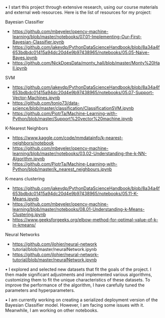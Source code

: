 •	I start this project through extensive research, using our course materials and external web resources. Here is the list of resources for my project:

Bayesian Classifier
-	https://github.com/mbeyeler/opencv-machine-learning/blob/master/notebooks/07.01-Implementing-Our-First-Bayesian-Classifier.ipynb
-	https://github.com/jakevdp/PythonDataScienceHandbook/blob/8a34a4f653bdbdc01415a94dc20d4e9b97438965/notebooks/05.05-Naive-Bayes.ipynb
-	https://github.com/NickDoesData/monty_hall/blob/master/Monty%20Hall.ipynb

SVM
-	https://github.com/jakevdp/PythonDataScienceHandbook/blob/8a34a4f653bdbdc01415a94dc20d4e9b97438965/notebooks/05.07-Support-Vector-Machines.ipynb
-	https://github.com/tonio73/data-science/blob/master/classification/ClassificationSVM.ipynb
-	https://github.com/PiotrTa/Machine-Learning-with-Python/blob/master/Support%20vector%20machine.ipynb

K-Nearest Neighbors
-	https://www.kaggle.com/code/mmdatainfo/k-nearest-neighbors/notebook
-	https://github.com/mbeyeler/opencv-machine-learning/blob/master/notebooks/03.02-Understanding-the-k-NN-Algorithm.ipynb
-	https://github.com/PiotrTa/Machine-Learning-with-Python/blob/master/k_nearest_neighbours.ipynb

K-means clustering
-	https://github.com/jakevdp/PythonDataScienceHandbook/blob/8a34a4f653bdbdc01415a94dc20d4e9b97438965/notebooks/05.11-K-Means.ipynb
-	https://github.com/mbeyeler/opencv-machine-learning/blob/master/notebooks/08.01-Understanding-k-Means-Clustering.ipynb
-	https://www.geeksforgeeks.org/elbow-method-for-optimal-value-of-k-in-kmeans/

Neural Networks
-	https://github.com/jlohier/neural-network tutorial/blob/master/neuralNetwork.ipynb
-	https://github.com/jlohier/neural-network-tutorial/blob/master/neuralNetwork.ipynb

•	I explored and selected new datasets that fit the goals of the project. I then made significant adjustments and implemented various algorithms, customizing them to fit the unique characteristics of these datasets. To improve the performance of the algorithm, I have carefully tuned the parameters and hyperparameters.

•	I am currently working on creating a serialized deployment version of the Bayesian Classifier model. However, I am facing some issues with it. Meanwhile, I am working on other notebooks.
